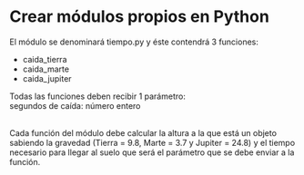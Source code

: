 # Crear módulos propios en Python

El módulo se denominará tiempo.py y éste contendrá 3 funciones:

- caida_tierra
- caida_marte
- caida_jupiter

Todas las funciones deben recibir 1 parámetro:
<br>
segundos de caída: número entero

<br>
Cada función del módulo debe calcular la altura a la que está un objeto sabiendo la gravedad (Tierra = 9.8, Marte = 3.7 y Jupiter = 24.8) 
y el tiempo necesario para llegar al suelo que será el parámetro que se debe enviar a la función.
